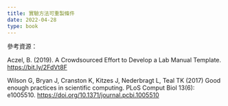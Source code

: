 ```yaml
---
title: 實驗方法可重製條件
date: 2022-04-28
type: book
---
```


參考資源：

Aczel, B. (2019). A Crowdsourced Effort to Develop a  Lab Manual Template. https://bit.ly/2FdVt8F

Wilson G, Bryan J, Cranston K, Kitzes J, Nederbragt L, Teal TK (2017) Good enough practices in scientific computing. PLoS Comput Biol 13(6): e1005510. https://doi.org/10.1371/journal.pcbi.1005510